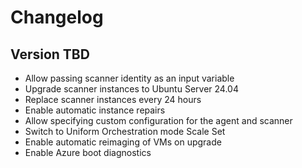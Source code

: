 # Changelog

## Version TBD

- Allow passing scanner identity as an input variable
- Upgrade scanner instances to Ubuntu Server 24.04
- Replace scanner instances every 24 hours
- Enable automatic instance repairs
- Allow specifying custom configuration for the agent and scanner
- Switch to Uniform Orchestration mode Scale Set
- Enable automatic reimaging of VMs on upgrade
- Enable Azure boot diagnostics
